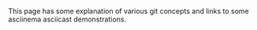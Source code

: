 This page has some explanation of various git concepts and links to some asciinema asciicast demonstrations.
